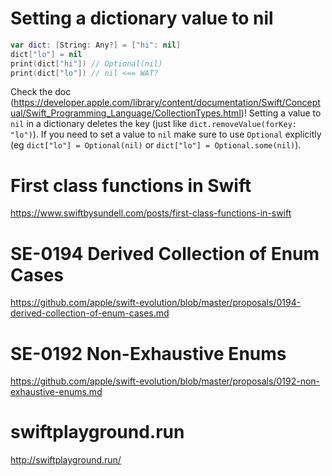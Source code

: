 # Setting a dictionary value to nil

```swift
var dict: [String: Any?] = ["hi": nil]
dict["lo"] = nil
print(dict["hi"]) // Optional(nil)
print(dict["lo"]) // nil <== WAT?
```

Check the doc (https://developer.apple.com/library/content/documentation/Swift/Conceptual/Swift_Programming_Language/CollectionTypes.html)! Setting a value to `nil` in a dictionary deletes the key (just like `dict.removeValue(forKey: "lo")`).
If you need to set a value to `nil` make sure to use `Optional` explicitly (eg `dict["lo"] = Optional(nil)` or `dict["lo"] = Optional.some(nil)`).

# First class functions in Swift

https://www.swiftbysundell.com/posts/first-class-functions-in-swift

# SE-0194 Derived Collection of Enum Cases

https://github.com/apple/swift-evolution/blob/master/proposals/0194-derived-collection-of-enum-cases.md

# SE-0192 Non-Exhaustive Enums

https://github.com/apple/swift-evolution/blob/master/proposals/0192-non-exhaustive-enums.md

# swiftplayground.run

http://swiftplayground.run/

